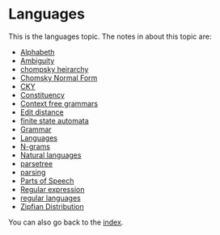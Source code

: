 
# Languages

This is the languages topic. The notes in about this topic are:

- [Alphabeth](Alphabeth.md)
- [Ambiguity](Ambiguity.md)
- [chompsky heirarchy](chompsky%20heirarchy.md)
- [Chomsky Normal Form](Chomsky%20Normal%20Form.md)
- [CKY](CKY.md)
- [Constituency](Constituency.md)
- [Context free grammars](Context%20free%20grammars.md)
- [Edit distance](Edit%20distance.md)
- [finite state automata](finite%20state%20automata.md)
- [Grammar](Grammar.md)
- [Languages](Languages.md)
- [N-grams](N-grams.md)
- [Natural languages](Natural%20languages.md)
- [parsetree](parsetree.md)
- [parsing](parsing.md)
- [Parts of Speech](Parts%20of%20Speech.md)
- [Regular expression](Regular%20expression.md)
- [regular languages](regular%20languages.md)
- [Zipfian Distribution](Zipfian%20Distribution.md)

You can also go back to the [index](index.md).